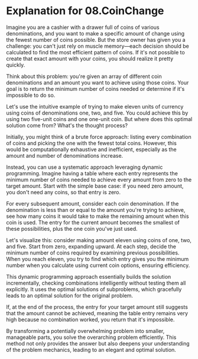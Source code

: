 # Explanation for 08.CoinChange

Imagine you are a cashier with a drawer full of coins of various denominations, and you want to make a specific amount of change using the fewest number of coins possible. But the store owner has given you a challenge: you can't just rely on muscle memory—each decision should be calculated to find the most efficient pattern of coins. If it's not possible to create that exact amount with your coins, you should realize it pretty quickly.

Think about this problem: you're given an array of different coin denominations and an amount you want to achieve using those coins. Your goal is to return the minimum number of coins needed or determine if it's impossible to do so.

Let's use the intuitive example of trying to make eleven units of currency using coins of denominations one, two, and five. You could achieve this by using two five-unit coins and one one-unit coin. But where does this optimal solution come from? What's the thought process?

Initially, you might think of a brute force approach: listing every combination of coins and picking the one with the fewest total coins. However, this would be computationally exhaustive and inefficient, especially as the amount and number of denominations increase.

Instead, you can use a systematic approach leveraging dynamic programming. Imagine having a table where each entry represents the minimum number of coins needed to achieve every amount from zero to the target amount. Start with the simple base case: if you need zero amount, you don't need any coins, so that entry is zero.

For every subsequent amount, consider each coin denomination. If the denomination is less than or equal to the amount you're trying to achieve, see how many coins it would take to make the remaining amount when this coin is used. The entry for the current amount becomes the smallest of these possibilities, plus the one coin you've just used.

Let's visualize this: consider making amount eleven using coins of one, two, and five. Start from zero, expanding upward. At each step, decide the minimum number of coins required by examining previous possibilities. When you reach eleven, you try to find which entry gives you the minimum number when you calculate using current coin options, ensuring efficiency.

This dynamic programming approach essentially builds the solution incrementally, checking combinations intelligently without testing them all explicitly. It uses the optimal solutions of subproblems, which gracefully leads to an optimal solution for the original problem.

If, at the end of the process, the entry for your target amount still suggests that the amount cannot be achieved, meaning the table entry remains very high because no combination worked, you return that it's impossible.

By transforming a potentially overwhelming problem into smaller, manageable parts, you solve the overarching problem efficiently. This method not only provides the answer but also deepens your understanding of the problem mechanics, leading to an elegant and optimal solution.